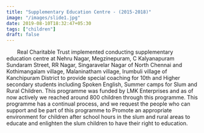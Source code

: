 ```yaml
---
title: "Supplementary Education Centre - (2015-2018)"
image: "/images/slide1.jpg"
date: 2019-08-10T18:32:47+05:30
tags: ["children"]
draft: false
---
```


&emsp;&emsp;Real Charitable Trust implemented conducting supplementary education centre at Nehru Nagar, Megzinepuram, C Kalyanapuram Sundaram Street, RR Nagar, Singaravelar Nagar of North Chennai and Kothimangalam village, Malaninatham village, Irumbuli village of Kanchipuram District to provide special coaching for 10th and Higher secondary students including Spoken English, Summer camps for Slum and Rural Children. This programme was funded by LMK Enterprises and as of now actively we reached around 800 children through this programme. This programme has a continual process, and we request the people who can support and be part of this programme to Promote an appropriate environment for children after school hours in the slum and rural areas to educate and enlighten the slum children to have their right to education. 